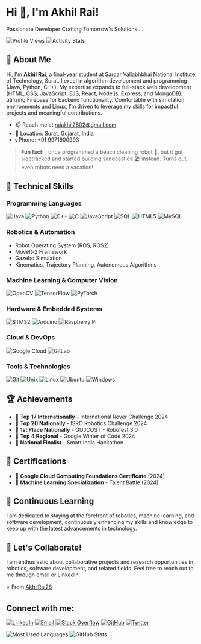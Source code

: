 # Hi 👋, I'm Akhil Rai!

Passionate Developer Crafting Tomorrow's Solutions....

![Profile Views](https://komarev.com/ghpvc/?username=AkhilRai28&style=flat-square&color=blue)
![Activity Stats](https://github-profile-summary-cards.vercel.app/api/cards/profile-details?username=AkhilRai28&theme=dark)

## 👋 About Me
Hi, I'm **Akhil Rai**, a final-year student at Sardar Vallabhbhai National Institute of Technology, Surat. I excel in algorithm development and programming (Java, Python, C++). My expertise expands to full-stack web development (HTML, CSS, JavaScript, EJS, React, Node.js, Express, and MongoDB), utilizing Firebase for backend functionality. Comfortable with simulation environments and Linux, I’m driven to leverage my skills for impactful projects and meaningful contributions.

- 📫 Reach me at [raiakhil2802@gmail.com](mailto:raiakhil2802@gmail.com).
- 📍 Location: Surat, Gujarat, India
- 📞 Phone: +91 9971900993

> **Fun fact:** I once programmed a beach cleaning robot 🤖, but it got sidetracked and started building sandcastles 🏖️ instead. Turns out, even robots need a vacation!

## 🔧 Technical Skills
### Programming Languages
![Java](https://img.shields.io/badge/-ED8B00?style=for-the-badge&logo=java&logoColor=white)
![Python](https://img.shields.io/badge/-3776AB?style=for-the-badge&logo=python&logoColor=white)
![C++](https://img.shields.io/badge/-00599C?style=for-the-badge&logo=c%2B%2B&logoColor=white)
![C](https://img.shields.io/badge/-A8B9CC?style=for-the-badge&logo=c&logoColor=white)
![JavaScript](https://img.shields.io/badge/-F7DF1E?style=for-the-badge&logo=javascript&logoColor=black)
![SQL](https://img.shields.io/badge/-4479A1?style=for-the-badge&logo=sql&logoColor=white)
![HTML5](https://img.shields.io/badge/-E34F26?style=for-the-badge&logo=html5&logoColor=white)
![MySQL](https://img.shields.io/badge/-4479A1?style=for-the-badge&logo=mysql&logoColor=white)

### Robotics & Automation
- Robot Operating System (ROS, ROS2)
- MoveIt-2 Framework
- Gazebo Simulation
- Kinematics, Trajectory Planning, Autonomous Algorithms

### Machine Learning & Computer Vision
![OpenCV](https://img.shields.io/badge/-5C3EE8?style=for-the-badge&logo=opencv&logoColor=white)
![TensorFlow](https://img.shields.io/badge/-FF6F00?style=for-the-badge&logo=tensorflow&logoColor=white)
![PyTorch](https://img.shields.io/badge/-EE4C2C?style=for-the-badge&logo=pytorch&logoColor=white)

### Hardware & Embedded Systems
![STM32](https://img.shields.io/badge/-03234B?style=for-the-badge&logo=stmicroelectronics&logoColor=white)
![Arduino](https://img.shields.io/badge/-00979D?style=for-the-badge&logo=arduino&logoColor=white)
![Raspberry Pi](https://img.shields.io/badge/-A22846?style=for-the-badge&logo=raspberry-pi&logoColor=white)

### Cloud & DevOps
![Google Cloud](https://img.shields.io/badge/-4285F4?style=for-the-badge&logo=google-cloud&logoColor=white)
![GitLab](https://img.shields.io/badge/-FC6D26?style=for-the-badge&logo=gitlab&logoColor=white)

### Tools & Technologies
![Git](https://img.shields.io/badge/-F05032?style=for-the-badge&logo=git&logoColor=white)
![Unix](https://img.shields.io/badge/-000000?style=for-the-badge&logo=unix&logoColor=white)
![Linux](https://img.shields.io/badge/-FCC624?style=for-the-badge&logo=linux&logoColor=black)
![Ubuntu](https://img.shields.io/badge/-E95420?style=for-the-badge&logo=ubuntu&logoColor=white)
![Windows](https://img.shields.io/badge/-0078D6?style=for-the-badge&logo=windows&logoColor=white)

## 🏆 Achievements
- 🥇 **Top 17 Internationally** - International Rover Challenge 2024
- 🥈 **Top 20 Nationally** - ISRO Robotics Challenge 2024
- 🥉 **1st Place Nationally** - GUJCOST - Robofest 3.0
- 🌟 **Top 4 Regional** - Google Winter of Code 2024
- 🏅 **National Finalist** - Smart India Hackathon

## 📜 Certifications
- 📄 **Google Cloud Computing Foundations Certificate** (2024)
- 🧠 **Machine Learning Specialization** - Talent Battle (2024)


## 🌱 Continuous Learning
I am dedicated to staying at the forefront of robotics, machine learning, and software development, continuously enhancing my skills and knowledge to keep up with the latest advancements in technology.

## 🤝 Let's Collaborate!
I am enthusiastic about collaborative projects and research opportunities in robotics, software development, and related fields. Feel free to reach out to me through email or LinkedIn.

⭐️ From [AkhilRai28](https://github.com/AkhilRai28)
## Connect with me:
[![LinkedIn](https://img.shields.io/badge/-0077B5?style=for-the-badge&logo=linkedin&logoColor=white)](https://www.linkedin.com/in/akhil-rai-10686928b/)
[![Email](https://img.shields.io/badge/-D14836?style=for-the-badge&logo=gmail&logoColor=white)](mailto:raiakhil2802@gmail.com)
[![Stack Overflow](https://img.shields.io/badge/-FE7A16?style=for-the-badge&logo=stack-overflow&logoColor=white)](https://stackoverflow.com/users/13894996/akhil-rai)
[![GitHub](https://img.shields.io/badge/-181717?style=for-the-badge&logo=github&logoColor=white)](https://github.com/AkhilRai28)
[![Twitter](https://img.shields.io/badge/-1DA1F2?style=for-the-badge&logo=twitter&logoColor=white)](https://twitter.com/AkhilRai28)

![Most Used Languages](https://github-readme-stats.vercel.app/api/top-langs/?username=AkhilRai28&layout=compact&theme=dark)
![GitHub Stats](https://github-readme-stats.vercel.app/api?username=AkhilRai28&show_icons=true&theme=dark)

